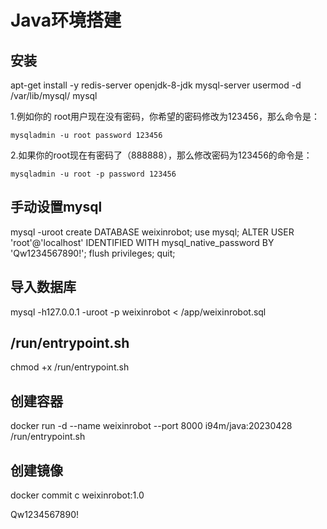 # Java环境搭建

## 安装
apt-get install -y redis-server openjdk-8-jdk mysql-server
usermod -d /var/lib/mysql/ mysql


1.例如你的 root用户现在没有密码，你希望的密码修改为123456，那么命令是：
```
mysqladmin -u root password 123456
```
2.如果你的root现在有密码了（888888），那么修改密码为123456的命令是：
```
mysqladmin -u root -p password 123456
```

## 手动设置mysql
mysql -uroot
create DATABASE weixinrobot;
use mysql;
ALTER USER 'root'@'localhost' IDENTIFIED WITH mysql_native_password BY 'Qw1234567890!';
flush privileges;
quit;

## 导入数据库
mysql -h127.0.0.1 -uroot -p weixinrobot < /app/weixinrobot.sql

## /run/entrypoint.sh
chmod +x /run/entrypoint.sh

## 创建容器
docker run -d --name weixinrobot --port 8000 i94m/java:20230428 /run/entrypoint.sh

## 创建镜像
docker commit c weixinrobot:1.0

Qw1234567890!
